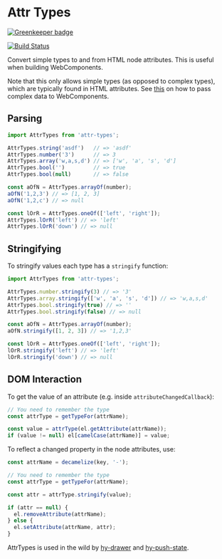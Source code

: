 # Attr Types

[![Greenkeeper badge](https://badges.greenkeeper.io/qwtel/attr-types.svg)](https://greenkeeper.io/)

[![Build Status](https://travis-ci.org/qwtel/attr-types.svg?branch=master)](https://travis-ci.org/qwtel/attr-types)

Convert simple types to and from HTML node attributes.
This is useful when building WebComponents.

Note that this only allows simple types (as opposed to complex types), which are typically found in HTML attributes.
See [this](https://qwtel.com/good-bad-and-ugly-webcomponents/) on how to pass complex data to WebComponents.

## Parsing
```js
import AttrTypes from 'attr-types';

AttrTypes.string('asdf')   // => 'asdf'
AttrTypes.number('3')      // => 3
AttrTypes.array('w,a,s,d') // => ['w', 'a', 's', 'd']
AttrTypes.bool('')         // => true
AttrTypes.bool(null)       // => false

const aOfN = AttrTypes.arrayOf(number);
aOfN('1,2,3') // => [1, 2, 3]
aOfN('1,2,c') // => null

const lOrR = AttrTypes.oneOf(['left', 'right']);
AttrTypes.lOrR('left') // => 'left'
AttrTypes.lOrR('down') // => null
```

## Stringifying
To stringify values each type has a `stringify` function:

```js
import AttrTypes from 'attr-types';

AttrTypes.number.stringify(3) // => '3'
AttrTypes.array.stringify(['w', 'a', 's', 'd']) // => 'w,a,s,d'
AttrTypes.bool.stringify(true) // => ''
AttrTypes.bool.stringify(false) // => null

const aOfN = AttrTypes.arrayOf(number);
aOfN.stringify([1, 2, 3]) // => '1,2,3'

const lOrR = AttrTypes.oneOf(['left', 'right']);
lOrR.stringify('left') // => 'left'
lOrR.stringify('down') // => null


```


## DOM Interaction
To get the value of an attribute (e.g. inside `attributeChangedCallback`):

```js
// You need to remember the type
const attrType = getTypeFor(attrName);

const value = attrType(el.getAttribute(attrName));
if (value != null) el[camelCase(attrName)] = value;
```

To reflect a changed property in the node attributes, use:

```js
const attrName = decamelize(key, '-');

// You need to remember the type
const attrType = getTypeFor(attrName);

const attr = attrType.stringify(value);

if (attr == null) {
  el.removeAttribute(attrName);
} else {
  el.setAttribute(attrName, attr);
}
```

AttrTypes is used in the wild by [hy-drawer] and [hy-push-state].

[prop-types]: https://www.npmjs.com/package/prop-types
[hy-drawer]: https://qwtel.com/hy-drawer/
[hy-push-state]: https://qwtel.com/hy-push-state/
